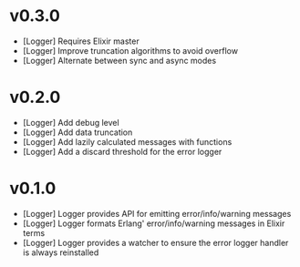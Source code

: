 # v0.3.0

* [Logger] Requires Elixir master
* [Logger] Improve truncation algorithms to avoid overflow
* [Logger] Alternate between sync and async modes

# v0.2.0

* [Logger] Add debug level
* [Logger] Add data truncation
* [Logger] Add lazily calculated messages with functions
* [Logger] Add a discard threshold for the error logger

# v0.1.0

* [Logger] Logger provides API for emitting error/info/warning messages
* [Logger] Logger formats Erlang' error/info/warning messages in Elixir terms
* [Logger] Logger provides a watcher to ensure the error logger handler is always reinstalled
